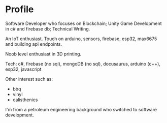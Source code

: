 # Profile

Software Developer who focuses on Blockchain; Unity Game Development in c# and firebase db; Technical Writing.

An IoT enthusiast. Touch on arduino, sensors, firebase, esp32, max6675 and building api endpoints.

Noob level enthusiast in 3D printing.

Tech: c#, firebase (no sql), mongoDB (no sql), docusaurus, arduino (c++), esp32, javascript

Other interest such as:
- bbq
- vinyl
- calisthenics

I'm from a petroleum engineering background who switched to software development.
